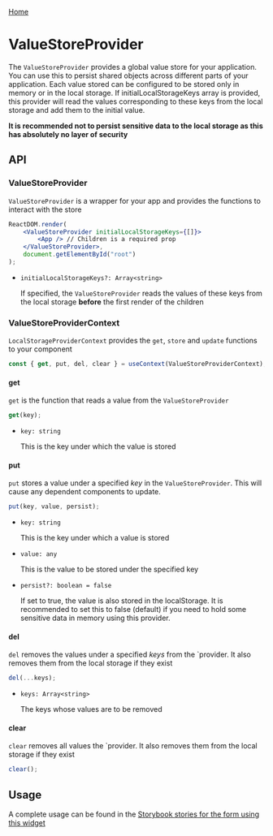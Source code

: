 [Home](../README.md)

# ValueStoreProvider

The `ValueStoreProvider` provides a global value store for your application. You can use this to
persist shared objects across different parts of your application. Each value stored can be
configured to be stored only in memory or in the local storage. If initialLocalStorageKeys array is
provided, this provider will read the values corresponding to these keys from the local storage and
add them to the initial value.

**It is recommended not to persist sensitive data to the local storage as this has absolutely no
layer of security**

## API

### ValueStoreProvider

`ValueStoreProvider` is a wrapper for your app and provides the functions to interact with the store

```jsx
ReactDOM.render(
    <ValueStoreProvider initialLocalStorageKeys={[]}>
        <App /> // Children is a required prop
    </ValueStoreProvider>,
    document.getElementById("root")
);
```

-   `initialLocalStorageKeys?: Array<string>`

    If specified, the `ValueStoreProvider` reads the values of these keys from the local storage
    **before** the first render of the children

### ValueStoreProviderContext

`LocalStorageProviderContext` provides the `get`, `store` and `update` functions to your component

```jsx
const { get, put, del, clear } = useContext(ValueStoreProviderContext);
```

#### get

`get` is the function that reads a value from the `ValueStoreProvider`

```jsx
get(key);
```

-   `key: string`

    This is the key under which the value is stored

#### put

`put` stores a value under a specified _key_ in the `ValueStoreProvider`. This will cause any
dependent components to update.

```jsx
put(key, value, persist);
```

-   `key: string`

    This is the key under which a value is stored

-   `value: any`

    This is the value to be stored under the specified key

-   `persist?: boolean = false`

    If set to true, the value is also stored in the localStorage. It is recommended to set this to
    false (default) if you need to hold some sensitive data in memory using this provider.

#### del

`del` removes the values under a specified _keys_ from the `provider. It also removes them from the
local storage if they exist

```jsx
del(...keys);
```

-   `keys: Array<string>`

    The keys whose values are to be removed

#### clear

`clear` removes all values the `provider. It also removes them from the local storage if they exist

```jsx
clear();
```

## Usage

A complete usage can be found in the [Storybook stories for the form using this widget](../src/provider/value-store-provider/index.stories.tsx)
